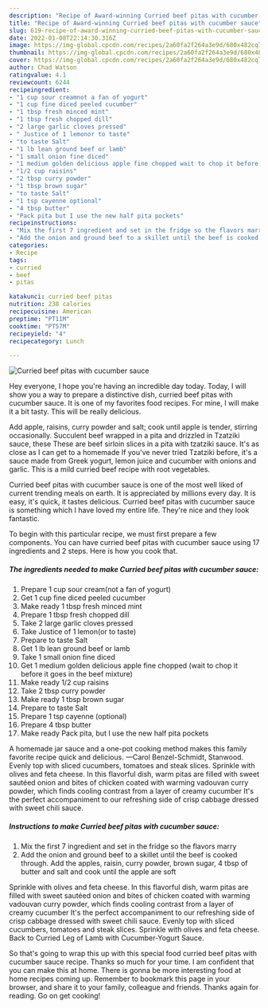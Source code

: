 ```yaml
---
description: "Recipe of Award-winning Curried beef pitas with cucumber sauce"
title: "Recipe of Award-winning Curried beef pitas with cucumber sauce"
slug: 619-recipe-of-award-winning-curried-beef-pitas-with-cucumber-sauce
date: 2022-01-08T22:14:30.316Z
image: https://img-global.cpcdn.com/recipes/2a60fa2f264a3e9d/680x482cq70/curried-beef-pitas-with-cucumber-sauce-recipe-main-photo.jpg
thumbnail: https://img-global.cpcdn.com/recipes/2a60fa2f264a3e9d/680x482cq70/curried-beef-pitas-with-cucumber-sauce-recipe-main-photo.jpg
cover: https://img-global.cpcdn.com/recipes/2a60fa2f264a3e9d/680x482cq70/curried-beef-pitas-with-cucumber-sauce-recipe-main-photo.jpg
author: Chad Watson
ratingvalue: 4.1
reviewcount: 6244
recipeingredient:
- "1 cup sour creamnot a fan of yogurt"
- "1 cup fine diced peeled cucumber"
- "1 tbsp fresh minced mint"
- "1 tbsp fresh chopped dill"
- "2 large garlic cloves pressed"
- " Justice of 1 lemonor to taste"
- "to taste Salt"
- "1 lb lean ground beef or lamb"
- "1 small onion fine diced"
- "1 medium golden delicious apple fine chopped wait to chop it before it goes in the beef mixture"
- "1/2 cup raisins"
- "2 tbsp curry powder"
- "1 tbsp brown sugar"
- "to taste Salt"
- "1 tsp cayenne optional"
- "4 tbsp butter"
- "Pack pita but I use the new half pita pockets"
recipeinstructions:
- "Mix the first 7 ingredient and set in the fridge so the flavors marry"
- "Add the onion and ground beef to a skillet until the beef is cooked through. Add the apples, raisin, curry powder, brown sugar, 4 tbsp of butter and salt and cook until the apple are soft"
categories:
- Recipe
tags:
- curried
- beef
- pitas

katakunci: curried beef pitas 
nutrition: 238 calories
recipecuisine: American
preptime: "PT11M"
cooktime: "PT57M"
recipeyield: "4"
recipecategory: Lunch

---
```



![Curried beef pitas with cucumber sauce](https://img-global.cpcdn.com/recipes/2a60fa2f264a3e9d/680x482cq70/curried-beef-pitas-with-cucumber-sauce-recipe-main-photo.jpg)

Hey everyone, I hope you're having an incredible day today. Today, I will show you a way to prepare a distinctive dish, curried beef pitas with cucumber sauce. It is one of my favorites food recipes. For mine, I will make it a bit tasty. This will be really delicious.

Add apple, raisins, curry powder and salt; cook until apple is tender, stirring occasionally. Succulent beef wrapped in a pita and drizzled in Tzatziki sauce, these These are beef sirloin slices in a pita with tzatziki sauce. It&#39;s as close as I can get to a homemade If you&#39;ve never tried Tzatziki before, it&#39;s a sauce made from Greek yogurt, lemon juice and cucumber with onions and garlic. This is a mild curried beef recipe with root vegetables.

Curried beef pitas with cucumber sauce is one of the most well liked of current trending meals on earth. It is appreciated by millions every day. It is easy, it's quick, it tastes delicious. Curried beef pitas with cucumber sauce is something which I have loved my entire life. They're nice and they look fantastic.


To begin with this particular recipe, we must first prepare a few components. You can have curried beef pitas with cucumber sauce using 17 ingredients and 2 steps. Here is how you cook that.

<!--inarticleads1-->

##### The ingredients needed to make Curried beef pitas with cucumber sauce:

1. Prepare 1 cup sour cream(not a fan of yogurt)
1. Get 1 cup fine diced peeled cucumber
1. Make ready 1 tbsp fresh minced mint
1. Prepare 1 tbsp fresh chopped dill
1. Take 2 large garlic cloves pressed
1. Take  Justice of 1 lemon(or to taste)
1. Prepare to taste Salt
1. Get 1 lb lean ground beef or lamb
1. Take 1 small onion fine diced
1. Get 1 medium golden delicious apple fine chopped (wait to chop it before it goes in the beef mixture)
1. Make ready 1/2 cup raisins
1. Take 2 tbsp curry powder
1. Make ready 1 tbsp brown sugar
1. Prepare to taste Salt
1. Prepare 1 tsp cayenne (optional)
1. Prepare 4 tbsp butter
1. Make ready Pack pita, but I use the new half pita pockets


A homemade jar sauce and a one-pot cooking method makes this family favorite recipe quick and delicious. —Carol Benzel-Schmidt, Stanwood. Evenly top with sliced cucumbers, tomatoes and steak slices. Sprinkle with olives and feta cheese. In this flavorful dish, warm pitas are filled with sweet sautéed onion and bites of chicken coated with warming vadouvan curry powder, which finds cooling contrast from a layer of creamy cucumber It&#39;s the perfect accompaniment to our refreshing side of crisp cabbage dressed with sweet chili sauce. 

<!--inarticleads2-->

##### Instructions to make Curried beef pitas with cucumber sauce:

1. Mix the first 7 ingredient and set in the fridge so the flavors marry
1. Add the onion and ground beef to a skillet until the beef is cooked through. Add the apples, raisin, curry powder, brown sugar, 4 tbsp of butter and salt and cook until the apple are soft


Sprinkle with olives and feta cheese. In this flavorful dish, warm pitas are filled with sweet sautéed onion and bites of chicken coated with warming vadouvan curry powder, which finds cooling contrast from a layer of creamy cucumber It&#39;s the perfect accompaniment to our refreshing side of crisp cabbage dressed with sweet chili sauce. Evenly top with sliced cucumbers, tomatoes and steak slices. Sprinkle with olives and feta cheese. Back to Curried Leg of Lamb with Cucumber-Yogurt Sauce. 

So that's going to wrap this up with this special food curried beef pitas with cucumber sauce recipe. Thanks so much for your time. I am confident that you can make this at home. There is gonna be more interesting food at home recipes coming up. Remember to bookmark this page in your browser, and share it to your family, colleague and friends. Thanks again for reading. Go on get cooking!

